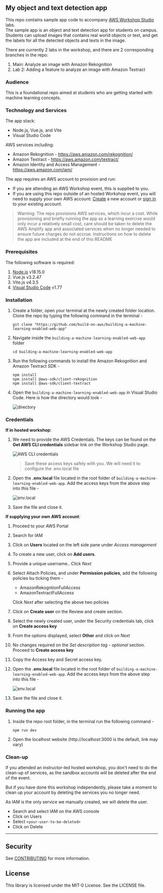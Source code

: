 ## My object and text detection app

This repo contains sample app code to accompany [AWS Workshop Studio](workshops.aws/) labs.   
The sample app is an object and text detection app for students on campus.   
Students can upload images that contains real world objects or text, and get the labels for all the detected objects and texts in the image.

There are currently 2 labs in the workshop, and there are 2 corresponding branches in the repo:
1. Main: Analyze an image with Amazon Rekognition
2. Lab 2: Adding a feature to analyze an image with Amazon Textract

### Audience
This is a foundational repo aimed at students who are getting started with machine learning concepts.

### Technology and Services
The app stack:
* Node.js, Vue.js, and Vite
* Visual Studio Code

AWS services including:
* Amazon Rekognition - https://aws.amazon.com/rekognition/
* Amazon Textract - https://aws.amazon.com/textract/
* Amazon Identity and Access Management - https://aws.amazon.com/iam/	

The app requires an AWS account to provision and run:
* If you are attending an AWS Workshop event, this is supplied to you. 
* If you are using this repo outside of an hosted Workshop event, you will need to supply your own AWS account: [Create](https://aws.amazon.com/resources/create-account/) a new account or [sign in](https://aws.amazon.com/console/) to your existing account.

> Warning: The repo provisions AWS services, which incur a cost. While provisioning and briefly running the app as a learning exercise would only incur a relatively small cost, care should be taken to delete the AWS Amplify app and associated services when no longer needed to ensure future charges do not accrue. Instructions on how to delete the app are included at the end of this README

### Prerequisites
The following software is required:
1. [Node.js](https://nodejs.org/en/download) v18.15.0
2. Vue.js v3.2.47
3. Vite.js v4.3.5
4. [Visual Studio Code](https://code.visualstudio.com/download) v1.77

### Installation

1. Create a folder, open your terminal at the newly created folder location. Clone the repo by typing the following command in the terminal -
   
   ```
   git clone "https://github.com/build-on-aws/building-a-machine-learning-enabled-web-app"
   ```

2. Navigate inside the `building-a-machine-learning-enabled-web-app` folder

   ```
   cd building-a-machine-learning-enabled-web-app
   ```

3. Run the following commands to install the Amazon Rekognition and Amazon Textract SDK - 
   
   ```
   npm install
   npm install @aws-sdk/client-rekognition
   npm install @aws-sdk/client-textract
   ```

4. Open the `building-a-machine-learning-enabled-web-app` in Visual Studio Code. Here is how the directory would look -
   
   ![directory](../building-a-machine-learning-enabled-web-app/assets/directory.png)


### Credentials

**If in hosted workshop**: 

1. We need to provide the AWS Credentials. The keys can be found on the **Get AWS CLI credentials** sidebar link on the Workshop Studio page.

   ![AWS CLI credentials](../building-a-machine-learning-enabled-web-app/assets/getcred.png)

   > Save these access keys safely with you. We will need it to configure the .env.local file

2. Open the **.env.local** file located in the root folder of `building-a-machine-learning-enabled-web-app`. Add the access keys from the above step into this file - 
   
   ![env.local](../building-a-machine-learning-enabled-web-app/assets/envLocal.png)

3. Save the file and close it.


**If supplying your own AWS account**:
1. Proceed to your AWS Portal
2. Search for IAM
3. Click on **Users** located on the left side pane under *Access management*
4. To create a new user, click on **Add users**.
5. Provide a unique username.. Click *Next*
6. Select Attach Policies, and under **Permission policies**, add the following policies bu ticking them - 
   - AmazonRekogntionFullAccess
   - AmazonTextractFullAccess
   
   Click *Next* after selecting the above two policies
7. Click on **Create user** on the Review and create section.
8. Select the newly created user, under the Security credentials tab, click on **Create access key**
9. From the options displayed, select **Other** and click on *Next*
10. No changes required on the *Set description tag - optional* section. Proceed to **Create access key**
11. Copy the Access key and Secret access key.
12. Open the **.env.local** file located in the root folder of `building-a-machine-learning-enabled-web-app`. Add the access keys from the above step into this file - 
   
    ![env.local](../building-a-machine-learning-enabled-web-app/assets/envLocal.png)
13. Save the file and close it.

### Running the app
1. Inside the repo root folder, in the terminal run the following command - 
   
   ```
   npm run dev
   ```

2. Open the localhost website (http://localhost:3000 is the default, link may vary)

### Clean-up

If you attended an instructor-led hosted workshop, you don't need to do the clean-up of services, as the sandbox accounts will be deleted after the end of the event.

But if you have done this workshop independently, please take a moment to clean up your account by deleting the services you no longer need.

As IAM is the only service we manually created, we will delete the user.

- Search and select IAM on the AWS console
- Click on Users
- Select `<your-user-to-be-deleted>`
- Click on Delete

---

## Security

See [CONTRIBUTING](CONTRIBUTING.md#security-issue-notifications) for more information.

## License

This library is licensed under the MIT-0 License. See the LICENSE file.

